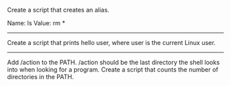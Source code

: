 Create a script that creates an alias.

Name: ls
Value: rm *
**********************************************************************************
Create a script that prints hello user, where user is the current Linux user.
********************************************************************************
Add /action to the PATH. /action should be the last directory the shell looks into when looking for a program.
Create a script that counts the number of directories in the PATH.
